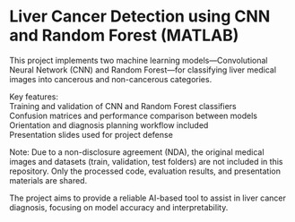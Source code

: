 # Liver Cancer Detection using CNN and Random Forest (MATLAB)

This project implements two machine learning models—Convolutional Neural Network (CNN) and Random Forest—for classifying liver medical images into cancerous and non-cancerous categories.

Key features:  
Training and validation of CNN and Random Forest classifiers    
Confusion matrices and performance comparison between models  
Orientation and diagnosis planning workflow included  
Presentation slides used for project defense  

Note: Due to a non-disclosure agreement (NDA), the original medical images and datasets (train, validation, test folders) are not included in this repository. Only the processed code, evaluation results, and presentation materials are shared.  

The project aims to provide a reliable AI-based tool to assist in liver cancer diagnosis, focusing on model accuracy and interpretability.  
